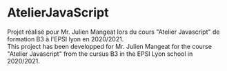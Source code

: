 # AtelierJavaScript

Projet réalisé pour Mr. Julien Mangeat lors du cours "Atelier Javascript" de formation B3 à l'EPSI lyon en 2020/2021.</br>
This project has been developped for Mr. Julien Mangeat for the course "Atelier Javascript" from the cursus B3 in the EPSI Lyon school in 2020/2021.
